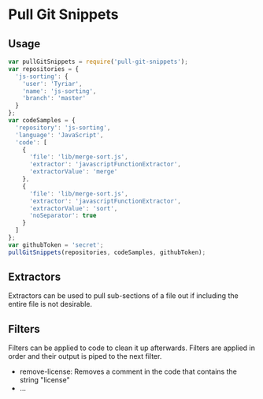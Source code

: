 # Pull Git Snippets

## Usage

```js
var pullGitSnippets = require('pull-git-snippets');
var repositories = {
  'js-sorting': {
    'user': 'Tyriar',
    'name': 'js-sorting',
    'branch': 'master'
  }
};
var codeSamples = {
  'repository': 'js-sorting',
  'language': 'JavaScript',
  'code': [
    {
      'file': 'lib/merge-sort.js',
      'extractor': 'javascriptFunctionExtractor',
      'extractorValue': 'merge'
    },
    {
      'file': 'lib/merge-sort.js',
      'extractor': 'javascriptFunctionExtractor',
      'extractorValue': 'sort',
      'noSeparator': true
    }
  ]
};
var githubToken = 'secret';
pullGitSnippets(repositories, codeSamples, githubToken);
```

## Extractors

Extractors can be used to pull sub-sections of a file out if including the entire file is not desirable.

## Filters

Filters can be applied to code to clean it up afterwards. Filters are applied in order and their output is piped to the next filter.

- remove-license: Removes a comment in the code that contains the string "license"
- ...
